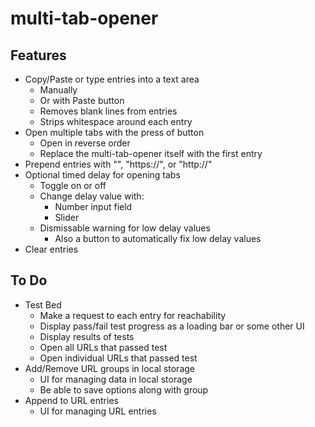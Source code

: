 # multi-tab-opener

## Features
- Copy/Paste or type entries into a text area
  - Manually
  - Or with Paste button
  - Removes blank lines from entries
  - Strips whitespace around each entry
- Open multiple tabs with the press of button
  - Open in reverse order
  - Replace the multi-tab-opener itself with the first entry
- Prepend entries with "", "https://", or "http://"
- Optional timed delay for opening tabs
  - Toggle on or off
  - Change delay value with:
    - Number input field
    - Slider
  - Dismissable warning for low delay values
    - Also a button to automatically fix low delay values
- Clear entries
  
## To Do
- Test Bed
  - Make a request to each entry for reachability
  - Display pass/fail test progress as a loading bar or some other UI
  - Display results of tests
  - Open all URLs that passed test
  - Open individual URLs that passed test
- Add/Remove URL groups in local storage
  - UI for managing data in local storage
  - Be able to save options along with group
- Append to URL entries
  - UI for managing URL entries
